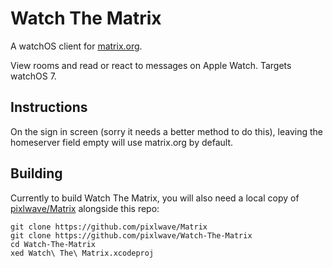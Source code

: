 # Watch The Matrix

A watchOS client for [matrix.org](https://www.matrix.org).

View rooms and read or react to messages on Apple Watch. Targets watchOS 7.

## Instructions

On the sign in screen (sorry it needs a better method to do this), leaving the homeserver field empty will use matrix.org by default.

## Building

Currently to build Watch The Matrix, you will also need a local copy of [pixlwave/Matrix](https://github.com/pixlwave/Matrix) alongside this repo:

```
git clone https://github.com/pixlwave/Matrix
git clone https://github.com/pixlwave/Watch-The-Matrix
cd Watch-The-Matrix
xed Watch\ The\ Matrix.xcodeproj
```
